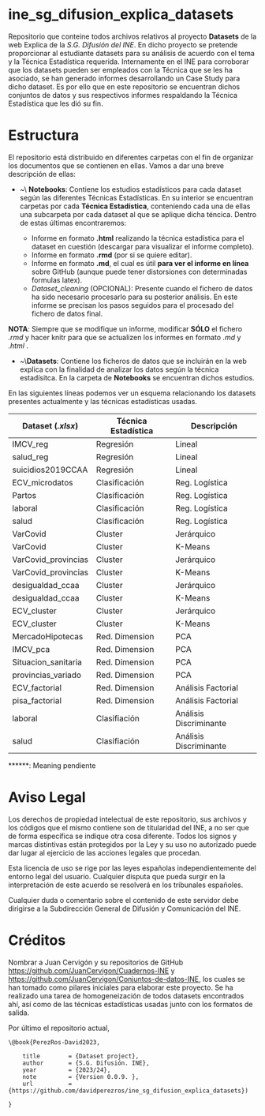 # ine_sg_difusion_explica_datasets

Repositorio que conteine todos archivos relativos al proyecto **Datasets** de la web Explica de la *S.G. Difusión del INE*. En dicho proyecto se pretende proporcionar al estudiante datasets para su análisis de acuerdo con el tema y la Técnica Estadística requerida. Internamente en el INE para corroborar que los datasets pueden ser empleados con la Técnica que se les ha asociado, se han generado informes desarrollando un Case Study para dicho dataset. Es por ello que en este repositorio se encuentran dichos conjuntos de datos y sus respectivos informes respaldando la Técnica Estadística que les dió su fin.

# Estructura

El repositorio está distribuido en diferentes carpetas con el fin de organizar los documentos que se contienen en ellas. Vamos a dar una breve descripción de ellas:

-   \~\\ **Notebooks**: Contiene los estudios estadísticos para cada dataset según las diferentes Técnicas Estadísticas. En su interior se encuentran carpetas por cada **Técnica Estadística**, conteniendo cada una de ellas una subcarpeta por cada dataset al que se aplique dicha téncica. Dentro de estas últimas encontraremos: 

    - Informe en formato **.html** realizando la técnica estadística para el dataset en cuestión (descargar para visualizar el informe completo).
    - Informe en formato **.rmd** (por si se quiere editar).
    - Informe en formato **.md**, el cual es útil **para ver el informe en línea** sobre GitHub (aunque puede tener distorsiones con determinadas formulas latex). 
    - *Dataset_cleaning* (OPCIONAL): Presente cuando el fichero de datos ha sido necesario procesarlo para su posterior análisis. En este informe se precisan los pasos seguidos para el procesado del fichero de datos final.
  
  **NOTA**: Siempre que se modifique un informe, modificar **SÓLO** el fichero *.rmd* y hacer knitr para que se actualizen los informes en formato *.md* y *.html* .
-   \~\\**Datasets**: Contiene los ficheros de datos que se incluirán en la web explica con la finalidad de analizar los datos según la técnica estadísitca. En la carpeta de **Notebooks** se encuentran dichos estudios.


En las siguientes líneas podemos ver un esquema relacionando los datasets presentes actualmente y las técnicas estadísticas usadas.




| Dataset  (*.xlsx*)  | Técnica Estadística | Descripción         |
|---------------------|---------------------|---------------------|
| IMCV_reg            | Regresión           | Lineal              |
| salud_reg           | Regresión           | Lineal              |
| suicidios2019CCAA   | Regresión           | Lineal              |
| ECV_microdatos      | Clasificación       | Reg. Logística      |
| Partos              | Clasificación       | Reg. Logística      |
| laboral             | Clasificación       | Reg. Logística      |
| salud               | Clasificación       | Reg. Logística      |
| VarCovid            | Cluster             | Jerárquico          |
| VarCovid            | Cluster             | K-Means             |
| VarCovid_provincias | Cluster             | Jerárquico          |
| VarCovid_provincias | Cluster             | K-Means             |
| desigualdad_ccaa    | Cluster             | Jerárquico          |
| desigualdad_ccaa    | Cluster             | K-Means             |
| ECV_cluster         | Cluster             | Jerárquico          |
| ECV_cluster         | Cluster             | K-Means             |
| MercadoHipotecas    | Red. Dimension      | PCA                 |
| IMCV_pca            | Red. Dimension      | PCA                 |
| Situacion_sanitaria | Red. Dimension      | PCA                 |
| provincias_variado  | Red. Dimension      | PCA                 |
| ECV_factorial       | Red. Dimension      | Análisis Factorial  |
| pisa_factorial      | Red. Dimension      | Análisis Factorial  |
| laboral             |Clasifiación         | Análisis Discriminante |
| salud               |Clasifiación         | Análisis Discriminante |




   ******: Meaning pendiente




# Aviso Legal

Los derechos de propiedad intelectual de este repositorio, sus archivos y los códigos que el mismo contiene son de titularidad del INE, a no ser que de forma específica se indique otra cosa diferente. Todos los signos y marcas distintivas están protegidos por la Ley y su uso no autorizado puede dar lugar al ejercicio de las acciones legales que procedan.

Esta licencia de uso se rige por las leyes españolas independientemente del entorno legal del usuario. Cualquier disputa que pueda surgir en la interpretación de este acuerdo se resolverá en los tribunales españoles.

Cualquier duda o comentario sobre el contenido de este servidor debe dirigirse a la Subdirección General de Difusión y Comunicación del INE.


# Créditos

Nombrar a Juan Cervigón y su repositorios de GitHub https://github.com/JuanCervigon/Cuadernos-INE y  https://github.com/JuanCervigon/Conjuntos-de-datos-INE, los cuales se han tomado como pilares iniciales para elaborar este proyecto. Se ha realizado una tarea de homogeneización de todos datasets encontrados ahí, así como de las técnicas estadísticas usadas junto con los formatos de salida. 

Por último el repositorio actual,

```
\@book{PerezRos-David2023,

    title        = {Dataset project},
    author       = {S.G. Difusión. INE},
    year         = {2023/24},
    note         = {Version 0.0.9. },
    url          = {https://github.com/davidperezros/ine_sg_difusion_explica_datasets})

}
```
